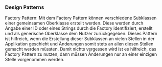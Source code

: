 ### Design Patterns
Factory Pattern: Mit dem Factory Pattern können verschiedene Subklassen einer gemeinsamen Oberklasse erstellt werden. Diese werden durch Angabe einer ID oder eines Strings durch die Factory identifiziert, erstellt und als generische Oberklasse dem Nutzer zurückgegeben.
Dieses Pattern ist hilfreich, wenn die Erstellung dieser Subklassen an vielen Stellen in der Applikation geschieht und Änderungen somit stets an allen diesen Stellen gemacht werden müssten. Damit nichts vergessen wird ist es hilfreich, das Factory Pattern zu nutzen, dann müssen Änderungen nur an einer einzigen Stelle vorgenommen werden.